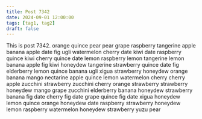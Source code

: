 ```yaml
---
title: Post 7342
date: 2024-09-01 12:00:00
tags: [tag1, tag2]
draft: false
---
```

This is post 7342.
orange
quince
pear
pear
grape
raspberry
tangerine
apple
banana
apple
date
fig
ugli
watermelon
cherry
date
kiwi
date
raspberry
quince
kiwi
cherry
quince
date
lemon
raspberry
lemon
tangerine
lemon
banana
apple
fig
kiwi
honeydew
tangerine
strawberry
quince
date
fig
elderberry
lemon
quince
banana
ugli
xigua
strawberry
honeydew
orange
banana
mango
nectarine
apple
quince
lemon
watermelon
cherry
cherry
apple
zucchini
strawberry
zucchini
cherry
orange
strawberry
strawberry
honeydew
mango
grape
zucchini
elderberry
banana
honeydew
strawberry
banana
fig
date
cherry
fig
date
grape
quince
fig
date
xigua
honeydew
lemon
quince
orange
honeydew
date
raspberry
strawberry
honeydew
lemon
raspberry
watermelon
honeydew
strawberry
yuzu
pear
